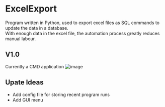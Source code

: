 # ExcelExport
Program written in Python, used to export excel files as SQL commands to update the data in a database.  
With enough data in the excel file, the automation process greatly reduces manual labour.

## V1.0
Currently a CMD application
![image](https://user-images.githubusercontent.com/58745400/133308370-cce48889-03fb-47c1-a41f-2ce35aff614a.png)

## Upate Ideas
- Add config file for storing recent program runs
- Add GUI menu
